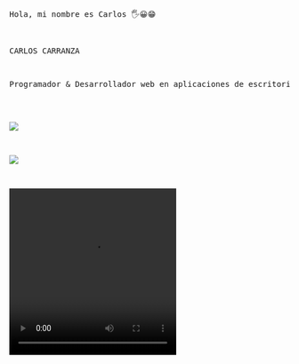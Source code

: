 <html>
<pre>
<body>



Hola, mi nombre es Carlos 🖐😀😁


CARLOS CARRANZA <br/>
<p>Programador & Desarrollador web en aplicaciones de escritorio.</p>
 


<a href="mailto:iesc_jcarlos@hotmail.com" target="blank"><img src="https://img.shields.io/badge/Gmail-D14836?style=for-the-badge&logo=gmail&logoColor=white"></a>



<a href="https://www.linkedin.com/in/jcarlos-carranza/" target="blank"><img src="https://img.shields.io/badge/LinkedIn-0077B5?style=for-the-badge&logo=linkedin&logoColor=white"></a>

<video src="https://www.youtube.com/watch?v=ZtfXKrdxi0k" width="300" height="300"></video>


</body> 
  
</html>



